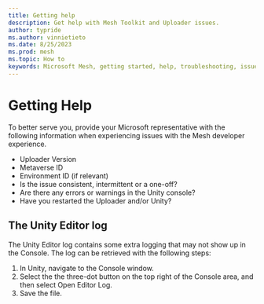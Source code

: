 ```yaml
---
title: Getting help
description: Get help with Mesh Toolkit and Uploader issues.
author: typride
ms.author: vinnietieto
ms.date: 8/25/2023
ms.prod: mesh
ms.topic: How to
keywords: Microsoft Mesh, getting started, help, troubleshooting, issues, Mesh Toolkit, Uploader, Mesh Uploader
---
```


# Getting Help

To better serve you, provide your Microsoft representative with the following information when experiencing issues with the Mesh developer experience.

- Uploader Version
- Metaverse ID
- Environment ID (if relevant)
- Is the issue consistent, intermittent or a one-off?
- Are there any errors or warnings in the Unity console?
- Have you restarted the Uploader and/or Unity?

## The Unity Editor log 

The Unity Editor log contains some extra logging that may not show up in the Console. The log can be retrieved with the following steps:

1. In Unity, navigate to the Console window.
1. Select the the three-dot button on the top right of the Console area, and then select Open Editor Log.
1. Save the file.